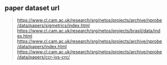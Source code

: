 ## paper dataset url
> https://www.cl.cam.ac.uk/research/srg/netos/projects/archive/nprobe/data/papers/sigmetrics/index.html
> https://www.cl.cam.ac.uk/research/srg/netos/projects/brasil/data/index.html
> https://www.cl.cam.ac.uk/research/srg/netos/projects/archive/nprobe/data/papers/index.html
> https://www.cl.cam.ac.uk/research/srg/netos/projects/archive/nprobe/data/papers/ccr-ivs-crc/